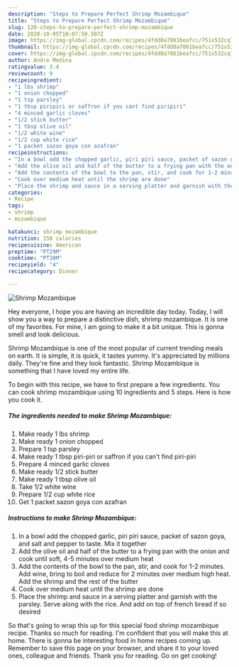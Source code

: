 ```yaml
---
description: "Steps to Prepare Perfect Shrimp Mozambique"
title: "Steps to Prepare Perfect Shrimp Mozambique"
slug: 120-steps-to-prepare-perfect-shrimp-mozambique
date: 2020-10-05T10:07:50.507Z
image: https://img-global.cpcdn.com/recipes/4fdd0a7061beafcc/751x532cq70/shrimp-mozambique-recipe-main-photo.jpg
thumbnail: https://img-global.cpcdn.com/recipes/4fdd0a7061beafcc/751x532cq70/shrimp-mozambique-recipe-main-photo.jpg
cover: https://img-global.cpcdn.com/recipes/4fdd0a7061beafcc/751x532cq70/shrimp-mozambique-recipe-main-photo.jpg
author: Andre Medina
ratingvalue: 3.4
reviewcount: 9
recipeingredient:
- "1 lbs shrimp"
- "1 onion chopped"
- "1 tsp parsley"
- "1 tbsp piripiri or saffron if you cant find piripiri"
- "4 minced garlic cloves"
- "1/2 stick butter"
- "1 tbsp olive oil"
- "1/2 white wine"
- "1/2 cup white rice"
- "1 packet sazon goya con azafran"
recipeinstructions:
- "In a bowl add the chopped garlic, piri piri sauce, packet of sazon goya, and salt and pepper to taste. Mix it together"
- "Add the olive oil and half of the butter to a frying pan with the onion and cook until soft, 4-5 minutes over medium heat"
- "Add the contents of the bowl to the pan, stir, and cook for 1-2 minutes. Add wine, bring to boil and reduce for 2 minutes over medium high heat. Add the shrimp and the rest of the butter"
- "Cook over medium heat until the shrimp are done"
- "Place the shrimp and sauce in a serving platter and garnish with the parsley. Serve along with the rice. And add on top of french bread if so desired"
categories:
- Recipe
tags:
- shrimp
- mozambique

katakunci: shrimp mozambique 
nutrition: 158 calories
recipecuisine: American
preptime: "PT29M"
cooktime: "PT30M"
recipeyield: "4"
recipecategory: Dinner

---
```



![Shrimp Mozambique](https://img-global.cpcdn.com/recipes/4fdd0a7061beafcc/751x532cq70/shrimp-mozambique-recipe-main-photo.jpg)

Hey everyone, I hope you are having an incredible day today. Today, I will show you a way to prepare a distinctive dish, shrimp mozambique. It is one of my favorites. For mine, I am going to make it a bit unique. This is gonna smell and look delicious.

Shrimp Mozambique is one of the most popular of current trending meals on earth. It is simple, it is quick, it tastes yummy. It's appreciated by millions daily. They're fine and they look fantastic. Shrimp Mozambique is something that I have loved my entire life.




To begin with this recipe, we have to first prepare a few ingredients. You can cook shrimp mozambique using 10 ingredients and 5 steps. Here is how you cook it.

<!--inarticleads1-->

##### The ingredients needed to make Shrimp Mozambique:

1. Make ready 1 lbs shrimp
1. Make ready 1 onion chopped
1. Prepare 1 tsp parsley
1. Make ready 1 tbsp piri-piri or saffron if you can&#39;t find piri-piri
1. Prepare 4 minced garlic cloves
1. Make ready 1/2 stick butter
1. Make ready 1 tbsp olive oil
1. Take 1/2 white wine
1. Prepare 1/2 cup white rice
1. Get 1 packet sazon goya con azafran




<!--inarticleads2-->

##### Instructions to make Shrimp Mozambique:

1. In a bowl add the chopped garlic, piri piri sauce, packet of sazon goya, and salt and pepper to taste. Mix it together
1. Add the olive oil and half of the butter to a frying pan with the onion and cook until soft, 4-5 minutes over medium heat
1. Add the contents of the bowl to the pan, stir, and cook for 1-2 minutes. Add wine, bring to boil and reduce for 2 minutes over medium high heat. Add the shrimp and the rest of the butter
1. Cook over medium heat until the shrimp are done
1. Place the shrimp and sauce in a serving platter and garnish with the parsley. Serve along with the rice. And add on top of french bread if so desired




So that's going to wrap this up for this special food shrimp mozambique recipe. Thanks so much for reading. I'm confident that you will make this at home. There is gonna be interesting food in home recipes coming up. Remember to save this page on your browser, and share it to your loved ones, colleague and friends. Thank you for reading. Go on get cooking!
